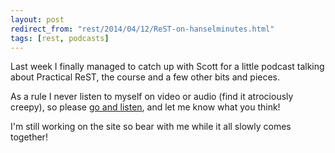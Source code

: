 ```yaml
---
layout: post
redirect_from: "rest/2014/04/12/ReST-on-hanselminutes.html"
tags: [rest, podcasts]
---
```

Last week I finally managed to catch up with Scott for a little podcast talking about Practical ReST, the course and a
few other bits and pieces.

As a rule I never listen to myself on video or audio (find it atrociously creepy), so please [go and listen][1], and let
me know what you think!

I'm still working on the site so bear with me while it all slowly comes together!

[1]: http://www.hanselminutes.com/366/practical-rest-with-sebastien-lambla

